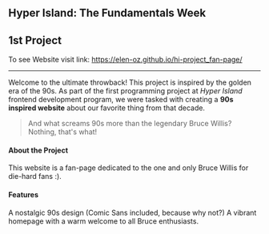 ## Hyper Island: The Fundamentals Week

## 1st Project

To see Website visit link: https://elen-oz.github.io/hi-project_fan-page/

---

Welcome to the ultimate throwback! This project is inspired by the golden era of the 90s. As part of the first programming project at _Hyper Island_ frontend development program, we were tasked with creating a **90s inspired website** about our favorite thing from that decade.

> And what screams 90s more than the legendary Bruce Willis? Nothing, that's what!

#### About the Project

This website is a fan-page dedicated to the one and only Bruce Willis for die-hard fans :).

#### Features

A nostalgic 90s design (Comic Sans included, because why not?)
A vibrant homepage with a warm welcome to all Bruce enthusiasts.
